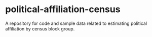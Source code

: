 # political-affiliation-census
A repository for code and sample data related to estimating political affiliation by census block group.
